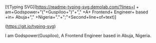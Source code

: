 [![Typing SVG](https://readme-typing-svg.demolab.com/?lines=I + am+Godspower+"("+Guspiloo+")"+"," +A+ Frontend+ Engineer+ based +in+ Abuja+"," +Nigeria+"."+";"+Second+line+of+text)]

(https://git.io/typing-svg)

I am Godspower(Guspiloo), A Frontend Engineer based in Abuja, Nigeria.
